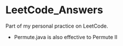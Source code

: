 # LeetCode_Answers
Part of my personal practice on LeetCode.
+ Permute.java is also effective to Permute II
